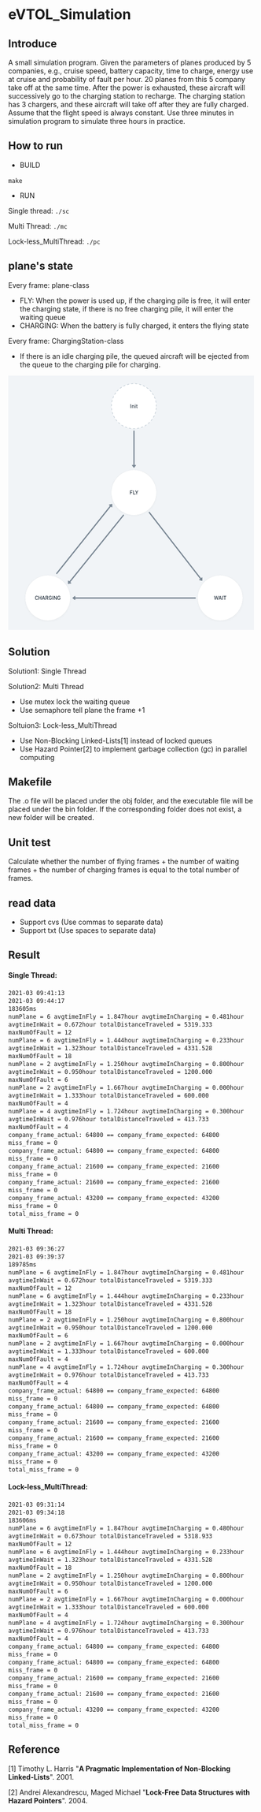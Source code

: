 # eVTOL_Simulation



## Introduce

A small simulation program. Given the parameters of planes produced by 5 companies, e.g., cruise speed, battery capacity, time to charge, energy use at cruise and probability of fault per hour. 20 planes from this 5 company take off at the same time. After the power is exhausted, these aircraft will successively go to the charging station to recharge. The charging station has 3 chargers, and these aircraft will take off after they are fully charged. Assume that the flight speed is always constant. Use three minutes in simulation program to simulate three hours in practice.



## How to run

- BUILD 

`make`

- RUN 

Single thread: `./sc`

Multi Thread:  `./mc`

Lock-less_MultiThread: `./pc`

## plane's state

Every frame: plane-class

- FLY: When the power is used up, if the charging pile is free, it will enter the charging state, if there is no free charging pile, it will enter the waiting queue
- CHARGING: When the battery is fully charged, it enters the flying state

Every frame: ChargingStation-class

- If there is an idle charging pile, the queued aircraft will be ejected from the queue to the charging pile for charging.

<img src="pic/plane_state.png" alt="plane_state" width="500">






## Solution
Solution1: Single Thread

Solution2: Multi Thread

- Use mutex lock the waiting queue
- Use semaphore tell plane the frame +1

Soltuion3: Lock-less_MultiThread

- Use  Non-Blocking Linked-Lists[1] instead of locked queues
- Use Hazard Pointer[2] to implement garbage collection (gc) in parallel computing



## Makefile

The .o file will be placed under the obj folder, and the executable file will be placed under the bin folder. If the corresponding folder does not exist, a new folder will be created.




## Unit test

Calculate whether the number of flying frames + the number of waiting frames + the number of charging frames is equal to the total number of frames.



## read data

- Support cvs (Use commas to separate data)
- Support txt (Use spaces to separate data)



## Result

#### Single Thread:

```
2021-03 09:41:13
2021-03 09:44:17
183605ms 
numPlane = 6 avgtimeInFly = 1.847hour avgtimeInCharging = 0.481hour avgtimeInWait = 0.672hour totalDistanceTraveled = 5319.333 maxNumOfFault = 12
numPlane = 6 avgtimeInFly = 1.444hour avgtimeInCharging = 0.233hour avgtimeInWait = 1.323hour totalDistanceTraveled = 4331.528 maxNumOfFault = 18
numPlane = 2 avgtimeInFly = 1.250hour avgtimeInCharging = 0.800hour avgtimeInWait = 0.950hour totalDistanceTraveled = 1200.000 maxNumOfFault = 6
numPlane = 2 avgtimeInFly = 1.667hour avgtimeInCharging = 0.000hour avgtimeInWait = 1.333hour totalDistanceTraveled = 600.000 maxNumOfFault = 4
numPlane = 4 avgtimeInFly = 1.724hour avgtimeInCharging = 0.300hour avgtimeInWait = 0.976hour totalDistanceTraveled = 413.733 maxNumOfFault = 4
company_frame_actual: 64800 == company_frame_expected: 64800 miss_frame = 0
company_frame_actual: 64800 == company_frame_expected: 64800 miss_frame = 0
company_frame_actual: 21600 == company_frame_expected: 21600 miss_frame = 0
company_frame_actual: 21600 == company_frame_expected: 21600 miss_frame = 0
company_frame_actual: 43200 == company_frame_expected: 43200 miss_frame = 0
total_miss_frame = 0
```

#### Multi Thread:

```
2021-03 09:36:27
2021-03 09:39:37
189785ms 
numPlane = 6 avgtimeInFly = 1.847hour avgtimeInCharging = 0.481hour avgtimeInWait = 0.672hour totalDistanceTraveled = 5319.333 maxNumOfFault = 12
numPlane = 6 avgtimeInFly = 1.444hour avgtimeInCharging = 0.233hour avgtimeInWait = 1.323hour totalDistanceTraveled = 4331.528 maxNumOfFault = 18
numPlane = 2 avgtimeInFly = 1.250hour avgtimeInCharging = 0.800hour avgtimeInWait = 0.950hour totalDistanceTraveled = 1200.000 maxNumOfFault = 6
numPlane = 2 avgtimeInFly = 1.667hour avgtimeInCharging = 0.000hour avgtimeInWait = 1.333hour totalDistanceTraveled = 600.000 maxNumOfFault = 4
numPlane = 4 avgtimeInFly = 1.724hour avgtimeInCharging = 0.300hour avgtimeInWait = 0.976hour totalDistanceTraveled = 413.733 maxNumOfFault = 4
company_frame_actual: 64800 == company_frame_expected: 64800 miss_frame = 0
company_frame_actual: 64800 == company_frame_expected: 64800 miss_frame = 0
company_frame_actual: 21600 == company_frame_expected: 21600 miss_frame = 0
company_frame_actual: 21600 == company_frame_expected: 21600 miss_frame = 0
company_frame_actual: 43200 == company_frame_expected: 43200 miss_frame = 0
total_miss_frame = 0
```

#### Lock-less_MultiThread:

```
2021-03 09:31:14
2021-03 09:34:18
183606ms 
numPlane = 6 avgtimeInFly = 1.847hour avgtimeInCharging = 0.480hour avgtimeInWait = 0.673hour totalDistanceTraveled = 5318.933 maxNumOfFault = 12
numPlane = 6 avgtimeInFly = 1.444hour avgtimeInCharging = 0.233hour avgtimeInWait = 1.323hour totalDistanceTraveled = 4331.528 maxNumOfFault = 18
numPlane = 2 avgtimeInFly = 1.250hour avgtimeInCharging = 0.800hour avgtimeInWait = 0.950hour totalDistanceTraveled = 1200.000 maxNumOfFault = 6
numPlane = 2 avgtimeInFly = 1.667hour avgtimeInCharging = 0.000hour avgtimeInWait = 1.333hour totalDistanceTraveled = 600.000 maxNumOfFault = 4
numPlane = 4 avgtimeInFly = 1.724hour avgtimeInCharging = 0.300hour avgtimeInWait = 0.976hour totalDistanceTraveled = 413.733 maxNumOfFault = 4
company_frame_actual: 64800 == company_frame_expected: 64800 miss_frame = 0
company_frame_actual: 64800 == company_frame_expected: 64800 miss_frame = 0
company_frame_actual: 21600 == company_frame_expected: 21600 miss_frame = 0
company_frame_actual: 21600 == company_frame_expected: 21600 miss_frame = 0
company_frame_actual: 43200 == company_frame_expected: 43200 miss_frame = 0
total_miss_frame = 0
```





## Reference

[1] Timothy L. Harris "**A Pragmatic Implementation of Non-Blocking Linked-Lists**". 2001. 

[2] Andrei Alexandrescu, Maged Michael  "**Lock-Free Data Structures with Hazard Pointers**". 2004.